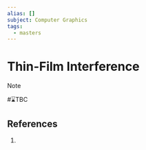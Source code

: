 ```yaml
---
alias: []
subject: Computer Graphics
tags:
  - masters
---
```

# Thin-Film Interference

>[!note]
> #⌛TBC 

## References
1. 